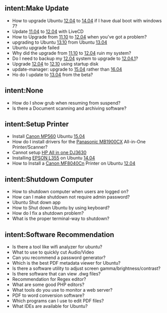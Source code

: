 ## intent:Make Update
- How to upgrade Ubuntu [12.04](UbuntuVersion) to [14.04](UbuntuVersion) if I have dual boot with windows 7?
- Update [11.04](UbuntuVersion) to [12.04](UbuntuVersion) with LiveCD
- How to Upgrade from [11.10](UbuntuVersion) to [12.04](UbuntuVersion) when you've got a problem?
- upgrading to Ubuntu [13.10](UbuntuVersion) from Ubuntu [13.04](UbuntuVersion)
- Ubuntu upgrade failed
- Why did the upgrade from [11.10](UbuntuVersion) to [12.04](UbuntuVersion) ruin my system?
- Do I need to backup my [12.04](UbuntuVersion) system to upgrade to [12.04.1](UbuntuVersion)?
- Upgrade [12.04](UbuntuVersion) to [12.10](UbuntuVersion) using startup disk
- update-manager: upgrade to [15.04](UbuntuVersion) rather than [16.04](UbuntuVersion)
- Ho do I update to [13.04](UbuntuVersion) from the beta?

## intent:None
- How do I show grub when resuming from suspend?
- Is there a Document scanning and archiving software?

## intent:Setup Printer
- Install [Canon MP560](Printer) Ubuntu [15.04](UbuntuVersion)
- How do I install drivers for the [Panasonic MB1900CX](Printer) All-in-One Printer/Scanner?
- Cannot setup [HP All in one DJ3630](Printer)
- Installing [EPSON L355](Printer) on Ubuntu [14.04](UbuntuVersion)
- How to Install a [Canon MF8040Cn](Printer) Printer on Ubuntu [12.04](UbuntuVersion)

## intent:Shutdown Computer
- How to shutdown computer when users are logged on?
- How can I make shutdown not require admin password?
- Ubuntu Shut down app
- How to Shut down Ubuntu by using keyboard?
- How do I fix a shutdown problem?
- What is the proper terminal-way to shutdown?

## intent:Software Recommendation
- Is there a tool like wifi analyzer for ubuntu?
- What to use to quickly cut Audio/Video
- Can you recommend a password generator?
- Which is the best PDF metadata viewer for Ubuntu?
- Is there a software utility to adjust screen gamma/brightness/contrast?
- Is there software that can view .dwg files?
- Recommendation for Regex editor?
- What are some good PHP editors?
- What tools do you use to monitor a web server?
- PDF to word conversion software?
- Which programs can I use to edit PDF files?
- What IDEs are available for Ubuntu?
